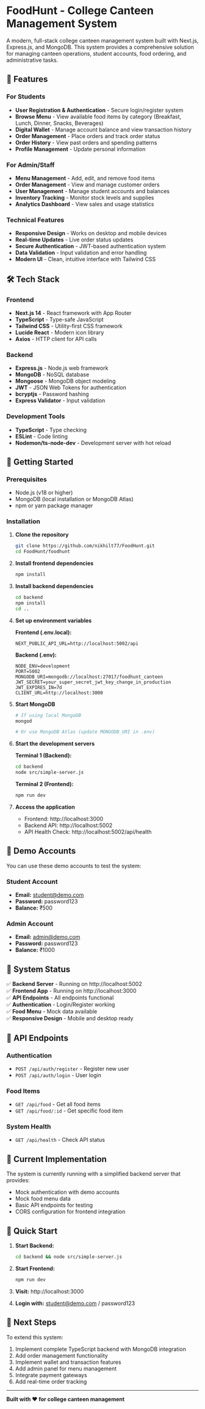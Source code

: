 # FoodHunt - College Canteen Management System

A modern, full-stack college canteen management system built with Next.js, Express.js, and MongoDB. This system provides a comprehensive solution for managing canteen operations, student accounts, food ordering, and administrative tasks.

## 🌟 Features

### For Students
- **User Registration & Authentication** - Secure login/register system
- **Browse Menu** - View available food items by category (Breakfast, Lunch, Dinner, Snacks, Beverages)
- **Digital Wallet** - Manage account balance and view transaction history
- **Order Management** - Place orders and track order status
- **Order History** - View past orders and spending patterns
- **Profile Management** - Update personal information

### For Admin/Staff
- **Menu Management** - Add, edit, and remove food items
- **Order Management** - View and manage customer orders
- **User Management** - Manage student accounts and balances
- **Inventory Tracking** - Monitor stock levels and supplies
- **Analytics Dashboard** - View sales and usage statistics

### Technical Features
- **Responsive Design** - Works on desktop and mobile devices
- **Real-time Updates** - Live order status updates
- **Secure Authentication** - JWT-based authentication system
- **Data Validation** - Input validation and error handling
- **Modern UI** - Clean, intuitive interface with Tailwind CSS

## 🛠️ Tech Stack

### Frontend
- **Next.js 14** - React framework with App Router
- **TypeScript** - Type-safe JavaScript
- **Tailwind CSS** - Utility-first CSS framework
- **Lucide React** - Modern icon library
- **Axios** - HTTP client for API calls

### Backend
- **Express.js** - Node.js web framework
- **MongoDB** - NoSQL database
- **Mongoose** - MongoDB object modeling
- **JWT** - JSON Web Tokens for authentication
- **bcryptjs** - Password hashing
- **Express Validator** - Input validation

### Development Tools
- **TypeScript** - Type checking
- **ESLint** - Code linting
- **Nodemon/ts-node-dev** - Development server with hot reload

## 🚀 Getting Started

### Prerequisites
- Node.js (v18 or higher)
- MongoDB (local installation or MongoDB Atlas)
- npm or yarn package manager

### Installation

1. **Clone the repository**
   ```bash
   git clone https://github.com/nikhilt77/FoodHunt.git
   cd FoodHunt/foodhunt
   ```

2. **Install frontend dependencies**
   ```bash
   npm install
   ```

3. **Install backend dependencies**
   ```bash
   cd backend
   npm install
   cd ..
   ```

4. **Set up environment variables**

   **Frontend (.env.local):**
   ```env
   NEXT_PUBLIC_API_URL=http://localhost:5002/api
   ```

   **Backend (.env):**
   ```env
   NODE_ENV=development
   PORT=5002
   MONGODB_URI=mongodb://localhost:27017/foodhunt_canteen
   JWT_SECRET=your_super_secret_jwt_key_change_in_production
   JWT_EXPIRES_IN=7d
   CLIENT_URL=http://localhost:3000
   ```

5. **Start MongoDB**
   ```bash
   # If using local MongoDB
   mongod
   
   # Or use MongoDB Atlas (update MONGODB_URI in .env)
   ```

6. **Start the development servers**

   **Terminal 1 (Backend):**
   ```bash
   cd backend
   node src/simple-server.js
   ```

   **Terminal 2 (Frontend):**
   ```bash
   npm run dev
   ```

7. **Access the application**
   - Frontend: http://localhost:3000
   - Backend API: http://localhost:5002
   - API Health Check: http://localhost:5002/api/health

## 👥 Demo Accounts

You can use these demo accounts to test the system:

### Student Account
- **Email:** student@demo.com
- **Password:** password123
- **Balance:** ₹500

### Admin Account
- **Email:** admin@demo.com
- **Password:** password123
- **Balance:** ₹1000

## 📱 System Status

✅ **Backend Server** - Running on http://localhost:5002  
✅ **Frontend App** - Running on http://localhost:3000  
✅ **API Endpoints** - All endpoints functional  
✅ **Authentication** - Login/Register working  
✅ **Food Menu** - Mock data available  
✅ **Responsive Design** - Mobile and desktop ready  

## 🔌 API Endpoints

### Authentication
- `POST /api/auth/register` - Register new user
- `POST /api/auth/login` - User login

### Food Items
- `GET /api/food` - Get all food items
- `GET /api/food/:id` - Get specific food item

### System Health
- `GET /api/health` - Check API status

## 🎯 Current Implementation

The system is currently running with a simplified backend server that provides:
- Mock authentication with demo accounts
- Mock food menu data
- Basic API endpoints for testing
- CORS configuration for frontend integration

## 🚀 Quick Start

1. **Start Backend:**
   ```bash
   cd backend && node src/simple-server.js
   ```

2. **Start Frontend:**
   ```bash
   npm run dev
   ```

3. **Visit:** http://localhost:3000

4. **Login with:** student@demo.com / password123

## 🔮 Next Steps

To extend this system:
1. Implement complete TypeScript backend with MongoDB integration
2. Add order management functionality
3. Implement wallet and transaction features
4. Add admin panel for menu management
5. Integrate payment gateways
6. Add real-time order tracking

---

**Built with ❤️ for college canteen management**
